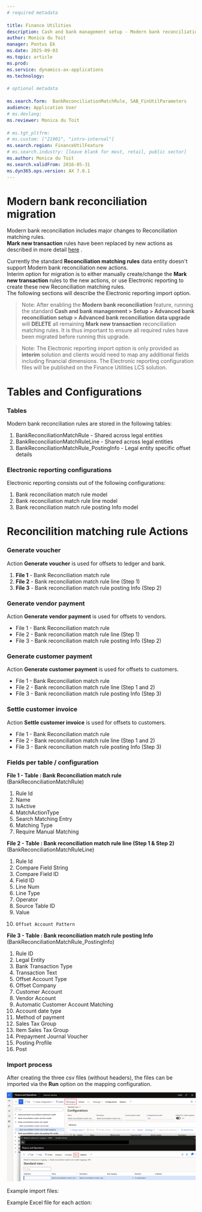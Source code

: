 ```yaml
---
# required metadata

title: Finance Utilities
description: Cash and bank management setup - Modern bank reconciliation
author: Monica du Toit
manager: Pontus Ek
ms.date: 2025-09-03
ms.topic: article
ms.prod: 
ms.service: dynamics-ax-applications
ms.technology: 

# optional metadata

ms.search.form:  BankReconciliationMatchRule, SAB_FinUtilParameters
audience: Application User
# ms.devlang: 
ms.reviewer: Monica du Toit

# ms.tgt_pltfrm: 
# ms.custom: ["21901", "intro-internal"]
ms.search.region: FinanceUtilFeature
# ms.search.industry: [leave blank for most, retail, public sector]
ms.author: Monica du Toit
ms.search.validFrom: 2016-05-31
ms.dyn365.ops.version: AX 7.0.1
---
```


# Modern bank reconciliation migration

Modern bank reconciliation includes major changes to Reconciliation matching rules. <br>
**Mark new transaction** rules have been replaced by new actions as described in more detail [here](Modern-bank-reconciliation.md) .

Currently the standard **Reconciliation matching rules** data entity doesn't support Modern bank reconciliation new actions. <br>
Interim option for migration is to either manually create/change the **Mark new transaction** rules to the new actions, or use Electronic reporting to create these new Reconciliation matching rules. <br>
The following sections will describe the Electronic reporting import option.

> Note: After enabling the **Modern bank reconciliation** feature, running the standard **Cash and bank management > Setup > Advanced bank reconciliation setup > Advanced bank reconciliation data upgrade** will **DELETE** all remaining **Mark new transaction** reconciliation matching rules. It is thus important to ensure all required rules have been migrated before running this upgrade.

> Note: The Electronic reporting import option is only provided as **interim** solution and clients would need to map any additional fields including financial dimensions.
> The Electronic reporting configuration files will be published on the Finance Utilities LCS solution.

# Tables and Configurations

### Tables

Modern bank reconciliation rules are stored in the following tables:

1. BankReconciliationMatchRule - Shared across legal entities
1. BankReconciliationMatchRuleLine - Shared across legal entities
1. BankReconciliationMatchRule_PostingInfo - Legal entity specific offset details

### Electronic reporting configurations

Electronic reporting consists out of the following configurations: 

1. Bank reconciliation match rule model
1. Bank reconciliation match rule line model
1. Bank reconciliation match rule posting Info model

# Reconcilition matching rule Actions

### Generate voucher

Action **Generate voucher** is used for offsets to ledger and bank.

1. **File 1** - Bank Reconciliation match rule
1. **File 2** - Bank reconciliation match rule line (Step 1)
1. **File 3** - Bank reconciliation match rule posting Info (Step 2)

### Generate vendor payment

Action **Generate vendor payment** is used for offsets to vendors.

- File 1 - Bank Reconciliation match rule
- File 2 - Bank reconciliation match rule line (Step 1)
- File 3 - Bank reconciliation match rule posting Info (Step 2)

### Generate customer payment

Action **Generate customer payment** is used for offsets to customers.

- File 1 - Bank Reconciliation match rule
- File 2 - Bank reconciliation match rule line (Step 1 and 2)
- File 3 - Bank reconciliation match rule posting Info (Step 3)

### Settle customer invoice

Action **Settle customer invoice** is used for offsets to customers.

- File 1 - Bank Reconciliation match rule
- File 2 - Bank reconciliation match rule line (Step 1 and 2)
- File 3 - Bank reconciliation match rule posting Info (Step 3)

### Fields per table / configuration

**File 1 - Table : Bank Reconciliation  match rule** (BankReconciliationMatchRule)
1.	Rule Id
2.	Name
3.  IsActive
4.	MatchActionType
5.	Search Matching Entry 
6.	Matching Type
7.	Require Manual Matching

**File 2 - Table : Bank reconciliation match rule line (Step 1 & Step 2)** (BankReconciliationMatchRuleLine)
1.	Rule Id
2.	Compare Field String
3.	Compare Field ID
4.	Field ID
5. 	Line Num
6.	Line Type
7. 	Operator
8. 	Source Table ID
9.	Value
10. 	Offset Account Pattern

**File 3 - Table : Bank reconciliation match rule posting Info** (BankReconciliationMatchRule_PostingInfo)
1.	Rule ID
2.	Legal Entity
3.	Bank Transaction Type
4.	Transaction Text
5.	Offset Account Type
6.	Offset Company
7.	Customer Account
8.	Vendor Account
9.	Automatic Customer Account Matching
10.	Account date type
11.	Method of payment
12.	Sales Tax Group
13.	Item Sales Tax Group
14.	Prepayment Journal Voucher
15.	Posting Profile
16.	Post

### Import process

After creating the three csv files (without headers), the files can be imported via the **Run** option on the mapping configuration.

![ER import](../../Images/ER-import.png "Electronic reporting import")

Example import files: 

Example Excel file for each action: 

